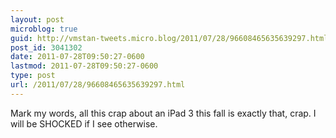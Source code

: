 ```yaml
---
layout: post
microblog: true
guid: http://vmstan-tweets.micro.blog/2011/07/28/96608465635639297.html
post_id: 3041302
date: 2011-07-28T09:50:27-0600
lastmod: 2011-07-28T09:50:27-0600
type: post
url: /2011/07/28/96608465635639297.html
---
```

Mark my words, all this crap about an iPad 3 this fall is exactly that, crap. I will be SHOCKED if I see otherwise.
